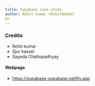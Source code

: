 ```yaml
---
title: Supabase case study
author: Rohit kumar <RohitAmdahl
A>
---
```


### Credits

- Rohit kumar
- Sjur hassel
- Sayeda Chattopadhyay

#### Webpage

- https://supabase-supabase.netlify.app
